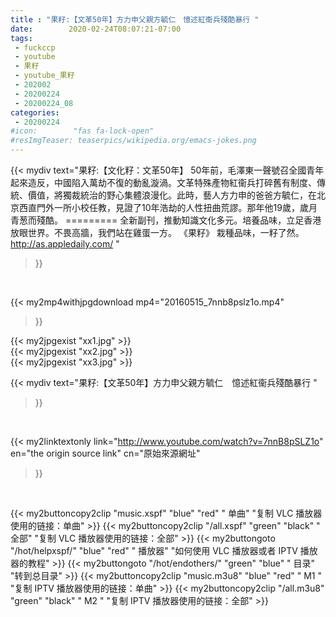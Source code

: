 ```yaml
---
title : "果籽:【文革50年】方力申父親方毓仁　憶述紅衞兵殘酷暴行 "
date:        2020-02-24T08:07:21-07:00
tags:
 - fuckccp
 - youtube
 - 果籽
 - youtube_果籽
 - 202002
 - 20200224
 - 20200224_08
categories:
 - 20200224
#icon:        "fas fa-lock-open"
#resImgTeaser: teaserpics/wikipedia.org/emacs-jokes.png
---
```


{{< mydiv text="果籽:【文化籽：文革50年】 50年前，毛澤東一聲號召全國青年起來造反，中國陷入萬劫不復的動亂漩渦。文革特殊產物紅衞兵打碎舊有制度、傳統、價值，將獨裁統治的野心集體浪漫化。此時，藝人方力申的爸爸方毓仁，在北京西直門外一所小校任教，見證了10年浩劫的人性扭曲荒謬。那年他19歲，歲月青葱而殘酷。  ========= 全新副刊，推動知識文化多元。培養品味，立足香港放眼世界。不畏高牆，我們站在雞蛋一方。 《果籽》 栽種品味，一籽了然。 http://as.appledaily.com/ "
>}}
<br>


{{< my2mp4withjpgdownload mp4="20160515_7nnb8pslz1o.mp4"
>}}

{{< my2jpgexist "xx1.jpg" >}}<br>
{{< my2jpgexist "xx2.jpg" >}}<br>
{{< my2jpgexist "xx3.jpg" >}}<br>



{{< mydiv text="果籽:【文革50年】方力申父親方毓仁　憶述紅衞兵殘酷暴行 "
>}}
<br>

{{< my2linktextonly link="http://www.youtube.com/watch?v=7nnB8pSLZ1o"
en="the origin source link" cn="原始來源網址"
>}}


<br>

{{< my2buttoncopy2clip "music.xspf"        "blue"   "red"    " 单曲"  "复制 VLC 播放器使用的链接：单曲" >}} {{< my2buttoncopy2clip "/all.xspf"         "green"  "black"  " 全部"  "复制 VLC 播放器使用的链接：全部" >}} {{< my2buttongoto      "/hot/helpxspf/"    "blue"   "red"    " 播放器" "如何使用 VLC 播放器或者 IPTV 播放器的教程" >}} {{< my2buttongoto      "/hot/endothers/"   "green"  "blue"   " 目录"   "转到总目录" >}} {{< my2buttoncopy2clip "music.m3u8"        "blue"   "red"    " M1 "    "复制 IPTV 播放器使用的链接：单曲" >}} {{< my2buttoncopy2clip "/all.m3u8"         "green"  "black"  " M2 "    "复制 IPTV 播放器使用的链接：全部" >}} 
